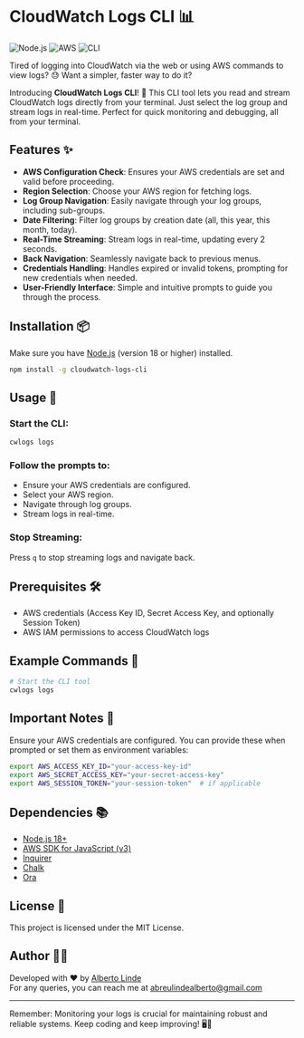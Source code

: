 # CloudWatch Logs CLI 📊

![Node.js](https://img.shields.io/badge/Node.js-18+-brightgreen)
![AWS](https://img.shields.io/badge/AWS-CloudWatch-orange)
![CLI](https://img.shields.io/badge/CLI-Tool-blue)

Tired of logging into CloudWatch via the web or using AWS commands to view logs? 😓 Want a simpler, faster way to do it?

Introducing **CloudWatch Logs CLI**! 🚀 This CLI tool lets you read and stream CloudWatch logs directly from your terminal. Just select the log group and stream logs in real-time. Perfect for quick monitoring and debugging, all from your terminal.

## Features ✨

- **AWS Configuration Check**: Ensures your AWS credentials are set and valid before proceeding.
- **Region Selection**: Choose your AWS region for fetching logs.
- **Log Group Navigation**: Easily navigate through your log groups, including sub-groups.
- **Date Filtering**: Filter log groups by creation date (all, this year, this month, today).
- **Real-Time Streaming**: Stream logs in real-time, updating every 2 seconds.
- **Back Navigation**: Seamlessly navigate back to previous menus.
- **Credentials Handling**: Handles expired or invalid tokens, prompting for new credentials when needed.
- **User-Friendly Interface**: Simple and intuitive prompts to guide you through the process.

## Installation 📦

Make sure you have [Node.js](https://nodejs.org/) (version 18 or higher) installed.

```bash
npm install -g cloudwatch-logs-cli
```

## Usage 🚀

### Start the CLI:

```bash
cwlogs logs
```

### Follow the prompts to:

- Ensure your AWS credentials are configured.
- Select your AWS region.
- Navigate through log groups.
- Stream logs in real-time.

### Stop Streaming:

Press `q` to stop streaming logs and navigate back.

## Prerequisites 🛠

- AWS credentials (Access Key ID, Secret Access Key, and optionally Session Token)
- AWS IAM permissions to access CloudWatch logs

## Example Commands 🌟

```bash
# Start the CLI tool
cwlogs logs
```

## Important Notes 📌

Ensure your AWS credentials are configured. You can provide these when prompted or set them as environment variables:

```bash
export AWS_ACCESS_KEY_ID="your-access-key-id"
export AWS_SECRET_ACCESS_KEY="your-secret-access-key"
export AWS_SESSION_TOKEN="your-session-token"  # if applicable
```

## Dependencies 📚

- [Node.js 18+](https://nodejs.org/)
- [AWS SDK for JavaScript (v3)](https://github.com/aws/aws-sdk-js-v3)
- [Inquirer](https://github.com/SBoudrias/Inquirer.js)
- [Chalk](https://github.com/chalk/chalk)
- [Ora](https://github.com/sindresorhus/ora)

## License 📄

This project is licensed under the MIT License.

## Author 👨‍💻

Developed with ❤️ by [Alberto Linde](https://www.albertolinde.com)  
For any queries, you can reach me at [abreulindealberto@gmail.com](mailto:abreulindealberto@gmail.com)

---

Remember: Monitoring your logs is crucial for maintaining robust and reliable systems. Keep coding and keep improving! 🖥️💪

